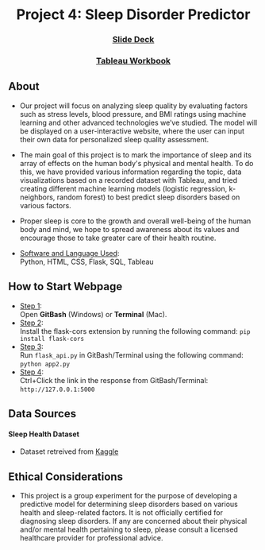 <a id="readme-top"></a>
<div align='center'>
<h1 align='center'>Project 4: Sleep Disorder Predictor </h1>
</div>
<h3 align='center'><a 
href="https://docs.google.com/presentation/d/1axaM-g6KsCU3BL2MD_DiyBGnYvH5An_b1OsIsz29BAM/edit?usp=sharing"><ins>Slide Deck</a></h3>
</div>
<h3 align='center'><a 
href="https://public.tableau.com/app/profile/sean.weeks/viz/Sleep_Tableau_Packaged_Workbook/Analysis"><ins>Tableau Workbook</a></h3>
</div>

## About

- Our project will focus on analyzing sleep quality by evaluating factors such as stress levels, blood pressure, and BMI ratings using machine learning and other advanced technologies we’ve studied. The model will be displayed on a user-interactive website, where the user can input their own data for personalized sleep quality assessment.

- The main goal of this project is to mark the importance of sleep and its array of effects on the human body's physical and mental health. To do this, we have provided various information regarding the topic, data visualizations based on a recorded dataset with Tableau, and tried creating different machine learning models (logistic regression, k-neighbors, random forest) to best predict sleep disorders based on various factors.

- Proper sleep is core to the growth and overall well-being of the human body and mind, we hope to spread awareness about its values and encourage those to take greater care of their health routine.

*  <ins>Software and Language Used</ins>:<br></ins>
Python, HTML, CSS, Flask, SQL, Tableau
            
## How to Start Webpage
*  <ins>Step 1</ins>:<br></ins>
  Open **GitBash** (Windows) or **Terminal** (Mac).
*  <ins>Step 2</ins>:<br></ins>
  Install the flask-cors extension by running the following command: `pip install flask-cors`
*  <ins>Step 3</ins>:<br></ins>
  Run `flask_api.py` in GitBash/Terminal using the following command: `python app2.py`
*  <ins>Step 4</ins>:<br></ins>
  Ctrl+Click the link in the response from GitBash/Terminal: `http://127.0.0.1:5000`

## Data Sources
#### Sleep Health Dataset
* Dataset retreived from [Kaggle](https://www.kaggle.com/code/amalyasser/shhh-i-want-to-sleep/input)

## Ethical Considerations
* This project is a group experiment for the purpose of developing a predictive model for determining sleep disorders based on various health and sleep-related factors. It is not officially certified for diagnosing sleep disorders. If any are concerned about their physical and/or mental health pertaining to sleep, please consult a licensed healthcare provider for professional advice.
